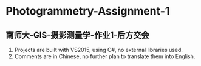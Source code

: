 # Photogrammetry-Assignment-1

南师大-GIS-摄影测量学-作业1-后方交会
---
1. Projects are built with VS2015, using C#, no external libraries used.
2. Comments are in Chinese, no further plan to translate them into English.

